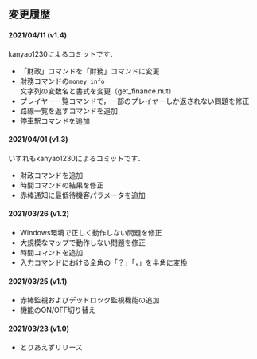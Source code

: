 ## 変更履歴

#### 2021/04/11 (v1.4)

kanyao1230によるコミットです．

- 「財政」コマンドを「財務」コマンドに変更
- 財務コマンドの`money_info` 文字列の変数名と書式を変更（get_finance.nut）
- プレイヤー一覧コマンドで，一部のプレイヤーしか返されない問題を修正
- 路線一覧を返すコマンドを追加
- 停車駅コマンドを追加

#### 2021/04/01 (v1.3)

いずれもkanyao1230によるコミットです．

- 財政コマンドを追加
- 時間コマンドの結果を修正
- 赤棒通知に最低待機客パラメータを追加

#### 2021/03/26 (v1.2)

- Windows環境で正しく動作しない問題を修正
- 大規模なマップで動作しない問題を修正
- 時間コマンドを追加
- 入力コマンドにおける全角の「？」「，」を半角に変換

#### 2021/03/25 (v1.1)

- 赤棒監視およびデッドロック監視機能の追加
- 機能のON/OFF切り替え

#### 2021/03/23 (v1.0)

- とりあえずリリース